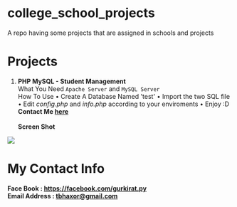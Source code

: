# college_school_projects
A repo having some projects that are assigned in schools and projects

# Projects
1. <b>PHP MySQL - Student Management</b><br>
What You Need `Apache Server` and  `MySQL Server` <br>
How To Use
&bull; Create A Database Named 'test'
&bull; Import the two SQL file
&bull; Edit <i>config.php</i> and  <i>info.php</i> according to your enviroments
&bull; Enjoy :D
<b>Contact Me <a href="#my-contact-info">here</a></b><br><br>
<b>Screen Shot</b><br>
<img src="https://raw.githubusercontent.com/tbhaxor/school_college_projects/master/PHP%20MySQL%20-%20Student%20Management%20I/SS.PNG">

# My Contact Info
<b>Face Book : https://facebook.com/gurkirat.py</b><br>
<b>Email Address : tbhaxor@gmail.com</b>
